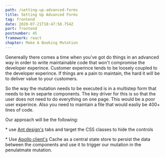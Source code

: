 ```yaml
---
path: /setting-up-advanced-forms
title: Setting Up Advanced Forms
tag: frontend
date: 2020-07-21T18:47:58.754Z
part: frontend
postnumber: 45
framework: react
chapter: Make A Booking Mutation
---
```


Genereally there comes a time when you've got do things in an advanced way in order to write maintainable code that won't compromise the developer experince. Customer experince tends to be loosely coupled to the developer experince. If things are a pain to maintain, the hard it will be to deliver value to your customers.

So the way the mutation needs to be executed is in a multistep form that needs to be in separte components. The key driver for this is so that the user does not need to do everything on one page. This would be a poor user experince. Also you need to maintain a file that would easliy be 400+ lines of code.

Our approach will be the following:

\* use [Ant design's](https://ant.design/) tabs and target the CSS classes to hide the controls

\* Use [Apollo client's](https://www.apollographql.com/docs/react/v2.6/data/local-state/) Cache as a central state store to persist the data between the components and use it to trigger our mutation in the penulatmate mutation.
